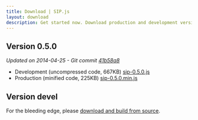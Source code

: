 ```yaml
---
title: Download | SIP.js
layout: download
description: Get started now. Download production and development versions of the SIP.js library.
---
```


## Version 0.5.0

*Updated on 2014-04-25 - Git commit [41b58a8](https://github.com/onsip/SIP.js/commit/41b58a848829d1185e83491ec69dea265ad63138)*

* Development (uncompressed code, 667KB) <a href="/download/sip-0.5.0.js" download="sip-0.5.0.js">sip-0.5.0.js</a>
* Production (minified code, 225KB) <a href="/download/sip-0.5.0.min.js" download="sip-0.5.0.min.js">sip-0.5.0.min.js</a>

## Version devel

For the bleeding edge, please [download and build from source](//github.com/onsip/SIP.js).
